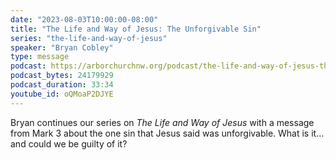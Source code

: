 ```yaml
---
date: "2023-08-03T10:00:00-08:00"
title: "The Life and Way of Jesus: The Unforgivable Sin"
series: "the-life-and-way-of-jesus"
speaker: "Bryan Cobley"
type: message
podcast: https://arborchurchnw.org/podcast/the-life-and-way-of-jesus-the-unforgivable-sin.mp3
podcast_bytes: 24179929
podcast_duration: 33:34
youtube_id: oQMoaP2DJYE
---
```


Bryan continues our series on _The Life and Way of Jesus_ with a message from Mark 3 about the one sin that Jesus said was unforgivable. What is it... and could we be guilty of it?
